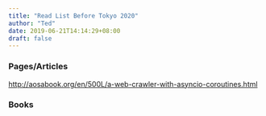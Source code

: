 ```yaml
---
title: "Read List Before Tokyo 2020"
author: "Ted"
date: 2019-06-21T14:14:29+08:00
draft: false
---
```


### Pages/Articles

http://aosabook.org/en/500L/a-web-crawler-with-asyncio-coroutines.html


### Books
